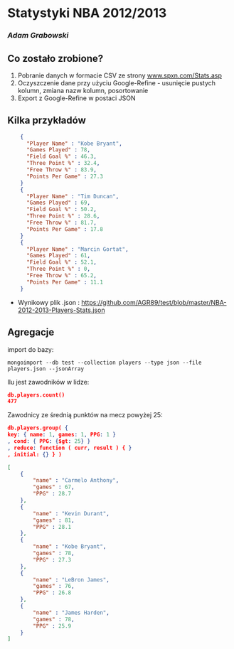 # Statystyki NBA 2012/2013

### *Adam Grabowski*


## Co zostało zrobione?
1. Pobranie danych w formacie CSV ze strony www.spxn.com/Stats.asp
2. Oczyszczenie dane przy użyciu Google-Refine - usunięcie pustych kolumn, zmiana nazw kolumn, posortowanie
3. Export z Google-Refine w postaci JSON

## Kilka przykładów

```json
    {
      "Player Name" : "Kobe Bryant",
      "Games Played" : 78,
      "Field Goal %" : 46.3,
      "Three Point %" : 32.4,
      "Free Throw %" : 83.9,
      "Points Per Game" : 27.3
    }
    {
      "Player Name" : "Tim Duncan",
      "Games Played" : 69,
      "Field Goal %" : 50.2,
      "Three Point %" : 28.6,
      "Free Throw %" : 81.7,
      "Points Per Game" : 17.8
    }
    {
      "Player Name" : "Marcin Gortat",
      "Games Played" : 61,
      "Field Goal %" : 52.1,
      "Three Point %" : 0,
      "Free Throw %" : 65.2,
      "Points Per Game" : 11.1
    }
```

* Wynikowy plik .json :
https://github.com/AGR89/test/blob/master/NBA-2012-2013-Players-Stats.json

## Agregacje

import do bazy:

`mongoimport --db test --collection players --type json --file players.json --jsonArray`


Ilu jest zawodników w lidze: 

```json
db.players.count()
477
```

Zawodnicy ze średnią punktów na mecz powyżej 25:
```json
db.players.group( { 
key: { name: 1, games: 1, PPG: 1 }
, cond: { PPG: {$gt: 25} }
, reduce: function ( curr, result ) { }
, initial: {} } )

[
    {
		"name" : "Carmelo Anthony",
		"games" : 67,
		"PPG" : 28.7
	},
	{
		"name" : "Kevin Durant",
		"games" : 81,
		"PPG" : 28.1
	},
	{
		"name" : "Kobe Bryant",
		"games" : 78,
		"PPG" : 27.3
	},
	{
		"name" : "LeBron James",
		"games" : 76,
		"PPG" : 26.8
	},
	{
		"name" : "James Harden",
		"games" : 78,
		"PPG" : 25.9
	}
]
```



